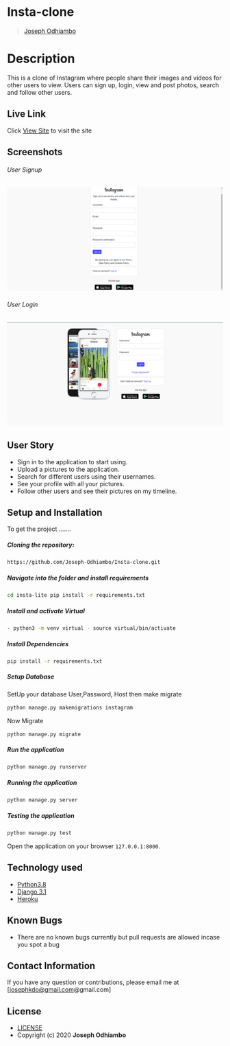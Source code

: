 # Insta-clone

>[Joseph Odhiambo](https://github.com/Joseph-Odhiambo)  
  
# Description  
This is a clone of  Instagram where people share their  images and videos for other users to view. 
Users can sign up, login, view and post photos, search and follow other users.
##  Live Link  
 Click [View Site](https://instaclonejoe.herokuapp.com/)  to visit the site
  
## Screenshots 
###### User Signup
 
<img src="https://github.com/Joseph-Odhiambo/Insta-clone/blob/master/static/images/signup.png?raw=true">
 
 ###### User Login
 <img src="https://github.com/Joseph-Odhiambo/Insta-clone/blob/master/static/images/login.png?raw=true"> 


 
## User Story  
  
* Sign in to the application to start using.  
* Upload a pictures to the application. 
* Search for different users using their usernames.  
* See your profile with all your pictures.  
* Follow other users and see their pictures on my timeline.  
  

  
## Setup and Installation  
To get the project .......  
  
##### Cloning the repository:  
 ```bash 
 https://github.com/Joseph-Odhiambo/Insta-clone.git
```
##### Navigate into the folder and install requirements  
 ```bash 
cd insta-lite pip install -r requirements.txt 
```
##### Install and activate Virtual  
 ```bash 
- python3 -m venv virtual - source virtual/bin/activate  
```  
##### Install Dependencies  
 ```bash 
 pip install -r requirements.txt 
```  
 ##### Setup Database  
  SetUp your database User,Password, Host then make migrate  
 ```bash 
python manage.py makemigrations instagram
 ``` 
 Now Migrate  
 ```bash 
 python manage.py migrate 
```
##### Run the application  
 ```bash 
 python manage.py runserver 
``` 
##### Running the application  
 ```bash 
 python manage.py server 
```
##### Testing the application  
 ```bash 
 python manage.py test 
```
Open the application on your browser `127.0.0.1:8000`.  
  
  
## Technology used  
  
* [Python3.8](https://www.python.org/)  
* [Django 3.1](https://docs.djangoproject.com/en/2.2/)  
* [Heroku](https://heroku.com)  
  
  
## Known Bugs  
* There are no known bugs currently but pull requests are allowed incase you spot a bug  
  
## Contact Information   
If you have any question or contributions, please email me at [josephkdo@gmail.com@gmail.com]  
  
## License 

* [LICENSE](LICENSE) 
* Copyright (c) 2020 **Joseph Odhiambo**
